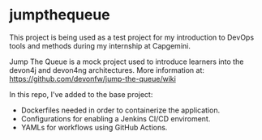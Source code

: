 # jumpthequeue
This project is being used as a test project for my introduction to DevOps tools and methods during my internship at Capgemini. 

Jump The Queue is a mock project used to introduce learners into the devon4j and devon4ng architectures. More information at: https://github.com/devonfw/jump-the-queue/wiki

In this repo, I've added to the base project:
- Dockerfiles needed in order to containerize the application.
- Configurations for enabling a Jenkins CI/CD enviroment.
- YAMLs for workflows using GitHub Actions.
